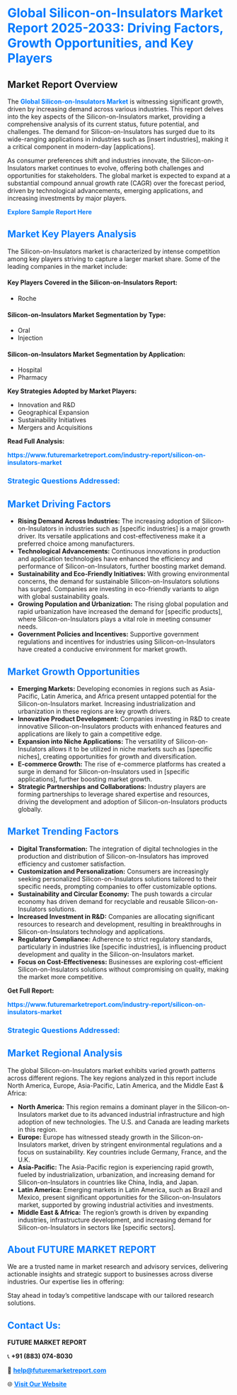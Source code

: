 <h1 style="color: #007BFF;">Global Silicon-on-Insulators Market Report 2025-2033: Driving Factors, Growth Opportunities, and Key Players</h1>

<section id="overview">
<h2>Market Report Overview</h2>
<p>The <a href="https://www.futuremarketreport.com/industry-report/silicon-on-insulators-market" style="color: #007BFF; text-decoration: none;"><strong>Global Silicon-on-Insulators Market</strong></a> is witnessing significant growth, driven by increasing demand across various industries. This report delves into the key aspects of the Silicon-on-Insulators market, providing a comprehensive analysis of its current status, future potential, and challenges. The demand for Silicon-on-Insulators has surged due to its wide-ranging applications in industries such as [insert industries], making it a critical component in modern-day [applications].</p>
<p>As consumer preferences shift and industries innovate, the Silicon-on-Insulators market continues to evolve, offering both challenges and opportunities for stakeholders. The global market is expected to expand at a substantial compound annual growth rate (CAGR) over the forecast period, driven by technological advancements, emerging applications, and increasing investments by major players.</p>
</section>

<section id="overview">
<p><a href="https://www.futuremarketreport.com/request-sample/reportId=116095" style="color: #007BFF; text-decoration: none;"><strong>Explore Sample Report Here</strong></a></p>
</section>

<section id="key-players">
<h2 style="color: #007BFF;">Market Key Players Analysis</h2>
<p>The Silicon-on-Insulators market is characterized by intense competition among key players striving to capture a larger market share. Some of the leading companies in the market include:</p>
<h4>Key Players Covered in the Silicon-on-Insulators Report:</h4>
<ul><li>Roche</li></ul>
<h4>Silicon-on-Insulators Market Segmentation by Type:</h4>
<ul><li>Oral</li><li>Injection</li></ul>

<h4>Silicon-on-Insulators Market Segmentation by Application:</h4>
<ul><li>Hospital</li><li>Pharmacy</li></ul>
<p><strong>Key Strategies Adopted by Market Players:</strong></p>
<ul>
<li>Innovation and R&D</li>
<li>Geographical Expansion</li>
<li>Sustainability Initiatives</li>
<li>Mergers and Acquisitions</li>
</ul>
</section>

<section>
<p><strong>Read Full Analysis: </strong></p><a href="https://www.futuremarketreport.com/industry-report/silicon-on-insulators-market" style="color: #007BFF; text-decoration: none;"><strong>https://www.futuremarketreport.com/industry-report/silicon-on-insulators-market</strong></a>
<h3 style="color: #007BFF;">Strategic Questions Addressed:</h3>
</section>

<section id="driving-factors">
<h2 style="color: #007BFF;">Market Driving Factors</h2>
<ul>
<li><strong>Rising Demand Across Industries:</strong> The increasing adoption of Silicon-on-Insulators in industries such as [specific industries] is a major growth driver. Its versatile applications and cost-effectiveness make it a preferred choice among manufacturers.</li>
<li><strong>Technological Advancements:</strong> Continuous innovations in production and application technologies have enhanced the efficiency and performance of Silicon-on-Insulators, further boosting market demand.</li>
<li><strong>Sustainability and Eco-Friendly Initiatives:</strong> With growing environmental concerns, the demand for sustainable Silicon-on-Insulators solutions has surged. Companies are investing in eco-friendly variants to align with global sustainability goals.</li>
<li><strong>Growing Population and Urbanization:</strong> The rising global population and rapid urbanization have increased the demand for [specific products], where Silicon-on-Insulators plays a vital role in meeting consumer needs.</li>
<li><strong>Government Policies and Incentives:</strong> Supportive government regulations and incentives for industries using Silicon-on-Insulators have created a conducive environment for market growth.</li>
</ul>
</section>

<section id="growth-opportunities">
<h2 style="color: #007BFF;">Market Growth Opportunities</h2>
<ul>
<li><strong>Emerging Markets:</strong> Developing economies in regions such as Asia-Pacific, Latin America, and Africa present untapped potential for the Silicon-on-Insulators market. Increasing industrialization and urbanization in these regions are key growth drivers.</li>
<li><strong>Innovative Product Development:</strong> Companies investing in R&D to create innovative Silicon-on-Insulators products with enhanced features and applications are likely to gain a competitive edge.</li>
<li><strong>Expansion into Niche Applications:</strong> The versatility of Silicon-on-Insulators allows it to be utilized in niche markets such as [specific niches], creating opportunities for growth and diversification.</li>
<li><strong>E-commerce Growth:</strong> The rise of e-commerce platforms has created a surge in demand for Silicon-on-Insulators used in [specific applications], further boosting market growth.</li>
<li><strong>Strategic Partnerships and Collaborations:</strong> Industry players are forming partnerships to leverage shared expertise and resources, driving the development and adoption of Silicon-on-Insulators products globally.</li>
</ul>
</section>

<section id="trending-factors">
<h2 style="color: #007BFF;">Market Trending Factors</h2>
<ul>
<li><strong>Digital Transformation:</strong> The integration of digital technologies in the production and distribution of Silicon-on-Insulators has improved efficiency and customer satisfaction.</li>
<li><strong>Customization and Personalization:</strong> Consumers are increasingly seeking personalized Silicon-on-Insulators solutions tailored to their specific needs, prompting companies to offer customizable options.</li>
<li><strong>Sustainability and Circular Economy:</strong> The push towards a circular economy has driven demand for recyclable and reusable Silicon-on-Insulators solutions.</li>
<li><strong>Increased Investment in R&D:</strong> Companies are allocating significant resources to research and development, resulting in breakthroughs in Silicon-on-Insulators technology and applications.</li>
<li><strong>Regulatory Compliance:</strong> Adherence to strict regulatory standards, particularly in industries like [specific industries], is influencing product development and quality in the Silicon-on-Insulators market.</li>
<li><strong>Focus on Cost-Effectiveness:</strong> Businesses are exploring cost-efficient Silicon-on-Insulators solutions without compromising on quality, making the market more competitive.</li>
</ul>
</section>

<section>
<p><strong>Get Full Report: </strong></p><a href="https://www.futuremarketreport.com/industry-report/silicon-on-insulators-market" style="color: #007BFF; text-decoration: none;"><strong>https://www.futuremarketreport.com/industry-report/silicon-on-insulators-market</strong></a>
<h3 style="color: #007BFF;">Strategic Questions Addressed:</h3>
</section>


<section id="regional-analysis">
<h2 style="color: #007BFF;">Market Regional Analysis</h2>
<p>The global Silicon-on-Insulators market exhibits varied growth patterns across different regions. The key regions analyzed in this report include North America, Europe, Asia-Pacific, Latin America, and the Middle East & Africa:</p>
<ul>
<li><strong>North America:</strong> This region remains a dominant player in the Silicon-on-Insulators market due to its advanced industrial infrastructure and high adoption of new technologies. The U.S. and Canada are leading markets in this region.</li>
<li><strong>Europe:</strong> Europe has witnessed steady growth in the Silicon-on-Insulators market, driven by stringent environmental regulations and a focus on sustainability. Key countries include Germany, France, and the U.K.</li>
<li><strong>Asia-Pacific:</strong> The Asia-Pacific region is experiencing rapid growth, fueled by industrialization, urbanization, and increasing demand for Silicon-on-Insulators in countries like China, India, and Japan.</li>
<li><strong>Latin America:</strong> Emerging markets in Latin America, such as Brazil and Mexico, present significant opportunities for the Silicon-on-Insulators market, supported by growing industrial activities and investments.</li>
<li><strong>Middle East & Africa:</strong> The region’s growth is driven by expanding industries, infrastructure development, and increasing demand for Silicon-on-Insulators in sectors like [specific sectors].</li>
</ul>
</section>

<footer>
<h2 style="color: #007BFF;">About FUTURE MARKET REPORT</h2>
<p>We are a trusted name in market research and advisory services, delivering actionable insights and strategic support to businesses across diverse industries. Our expertise lies in offering:</p>

<p>Stay ahead in today’s competitive landscape with our tailored research solutions.</p>

<h2 style="color: #007BFF;">Contact Us:</h2>
<p><strong>FUTURE MARKET REPORT</strong></p>
<p>📞 <strong>+91 (883) 074-8030</strong></p>
<p>📧 <strong><a href="mailto:help@futuremarketreport.com" style="color: #007BFF;">help@futuremarketreport.com</a></strong></p>
<p>🌐 <strong><a href="https://www.futuremarketreport.com/" style="color: #007BFF;">Visit Our Website</a></strong></p>
</footer>